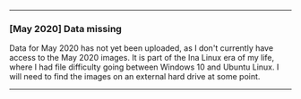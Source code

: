***

### [May 2020] Data missing

Data for May 2020 has not yet been uploaded, as I don't currently have access to the May 2020 images. It is part of the Ina Linux era of my life, where I had file difficulty going between Windows 10 and Ubuntu Linux. I will need to find the images on an external hard drive at some point.

***

